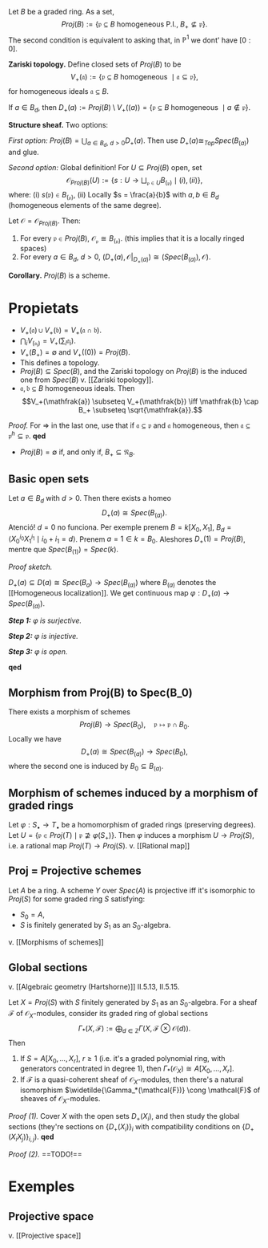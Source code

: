 Let $B$ be a graded ring. As a set,$$Proj(B) := \{\mathfrak{p} \subseteq B \mbox{ homogeneous P.I.},\ B_+ \not\subseteq \mathfrak{p}\}.$$
The second condition is equivalent to asking that, in $\mathbb{P}^1$ we dont' have $[0:0]$.

**Zariski topology.** Define closed sets of $Proj(B)$ to be$$V_+(\mathfrak{a}) := \{\mathfrak{p} \subseteq B\ \textrm{homogeneous}\ \mid \mathfrak{a} \subseteq \mathfrak{p}\},$$for homogeneous ideals $\mathfrak{a} \subseteq B$.

If $a \in B_d$, then $D_+(a) := Proj(B) \setminus V_+((a)) = \{\mathfrak{p} \subseteq B\ \textrm{homogeneous}\ \mid a \notin \mathfrak{p}\}$.

**Structure sheaf.** Two options:

*First option:* $Proj(B) = \bigcup_{a \in B_d,\ d > 0} D_+(a)$. Then use $D_+(a) \cong_{Top} Spec(B_{(a)})$ and glue.

*Second option:* Global definition! For $U \subseteq Proj(B)$ open, set$$\mathcal{O}_{Proj(B)}(U) := \{ s: U \to \bigsqcup_{\mathfrak{p} \in U} B_{(\mathfrak{p})} \mid (i),(ii) \},$$where:
(i) $s(\mathfrak{p}) \in B_{(\mathfrak{p})}$,
(ii) Locally $s = \frac{a}{b}$ with $a,b \in B_d$ (homogeneous elements of the same degree).

Let $\mathcal{O} = \mathcal{O}_{Proj(B)}$. Then:
1. For every $\mathfrak{p} \in Proj(B)$, $\mathcal{O}_\mathfrak{p} \cong B_{(\mathfrak{p})}$. (this implies that it is a locally ringed spaces)
2. For every $a \in B_d$, $d>0$, $(D_+(a),\mathcal{O}|_{D_+(a)}) \cong (Spec(B_{(a)}), \mathcal{O})$.

**Corollary.** $Proj(B)$ is a scheme.

# Propietats

- $V_+(\mathfrak{a}) \cup V_+(\mathfrak{b}) = V_+(\mathfrak{a} \cap \mathfrak{b})$.
- $\bigcap_i V_(\mathfrak{a}_i) = V_+(\sum_i \mathfrak{a}_i)$.
- $V_+(B_+) = \emptyset$ and $V_+((0)) = Proj(B)$.
- This defines a topology.
- $Proj(B) \subseteq Spec(B)$, and the Zariski topology on $Proj(B)$ is the induced one from $Spec(B)$ v. [[Zariski topology]].
- $\mathfrak{a},\mathfrak{b} \subseteq B$ homogeneous ideals. Then$$V_+(\mathfrak{a}) \subseteq V_+(\mathfrak{b}) \iff \mathfrak{b} \cap B_+ \subseteq \sqrt{\mathfrak{a}}.$$

*Proof.* For => in the last one, use that if $\mathfrak{a} \subseteq \mathfrak{p}$ and $\mathfrak{a}$ homogeneous, then $\mathfrak{a} \subseteq \mathfrak{p}^h \subseteq \mathfrak{p}$. **qed**

- $Proj(B) = \emptyset$ if, and only if, $B_+ \subseteq \mathfrak{N}_B$.

## Basic open sets

Let $a \in B_d$ with $d > 0$. Then there exists a homeo$$D_+(a) \cong Spec(B_{(a)}).$$
Atenció! $d=0$ no funciona. Per exemple prenem $B = k[X_0,X_1]$, $B_d = \langle X_0^{i_0} X_1^{i_1} \mid i_0 + i_1 = d \rangle$. Prenem $a = 1 \in k = B_0$. Aleshores $D_+(1) = Proj(B)$, mentre que $Spec(B_{(1)}) = Spec(k)$.

*Proof sketch.*

$D_+(a) \subseteq D(a) \cong Spec(B_a) \to Spec(B_{(a)})$ where $B_{(a)}$ denotes the [[Homogeneous localization]]. We get continuous map $\varphi: D_+(a) \to Spec(B_{(a)})$.

***Step 1:*** *$\varphi$ is surjective.*

***Step 2:*** *$\varphi$ is injective.*

***Step 3:*** *$\varphi$ is open.*

**qed**

## Morphism from Proj(B) to Spec(B_0)

There exists a morphism of schemes $$Proj(B) \to Spec(B_0),\quad \mathfrak{p} \mapsto \mathfrak{p} \cap B_0.$$
Locally we have$$D_+(a) \cong Spec(B_{(a)}) \to Spec(B_0),$$where the second one is induced by $B_0 \subseteq B_{(a)}$.

## Morphism of schemes induced by a morphism of graded rings

Let $\varphi: S_\bullet \to T_\bullet$ be a homomorphism of graded rings (preserving degrees). Let $U = \{\mathfrak{p} \in Proj(T) \mid \mathfrak{p} \nsupseteq \varphi(S_+)\}$. Then $\varphi$ induces a morphism $U \to Proj(S)$, i.e. a rational map $Proj(T) \to Proj(S)$. v. [[Rational map]]

## Proj = Projective schemes

Let $A$ be a ring. A scheme $Y$ over $Spec(A)$ is projective iff it's isomorphic to $Proj(S)$ for some graded ring $S$ satisfying:
- $S_0 = A$,
- $S$ is finitely generated by $S_1$ as an $S_0$-algebra.

v. [[Morphisms of schemes]]

## Global sections

v. [[Algebraic geometry (Hartshorne)]] II.5.13, II.5.15.

Let $X = Proj(S)$ with $S$ finitely generated by $S_1$ as an $S_0$-algebra. For a sheaf $\mathcal{F}$ of $\mathcal{O}_X$-modules, consider its graded ring of global sections$$\Gamma_*(X,\mathcal{F}):= \bigoplus_{d \in \mathbb{Z}} \Gamma(X,\mathcal{F} \otimes\mathcal{O}(d)).$$
Then
1. If $S = A[X_0,\dots,X_r]$, $r \geq 1$ (i.e. it's a graded polynomial ring, with generators concentrated in degree 1), then $\Gamma_*(\mathcal{O}_X) \cong A[X_0,\dots,X_r]$.
2. If $\mathcal{F}$ is a quasi-coherent sheaf of $\mathcal{O}_X$-modules, then there's a natural isomorphism $\widetilde{\Gamma_*(\mathcal{F})} \cong \mathcal{F}$ of sheaves of $\mathcal{O}_X$-modules.

*Proof (1).* Cover $X$ with the open sets $D_+(X_i)$, and then study the global sections (they're sections on $\{D_+(X_i)\}_i$ with compatibility 
conditions on $\{D_+(X_iX_j)\}_{i,j}$). **qed**

*Proof (2).* ==TODO!==

# Exemples

## Projective space

v. [[Projective space]]